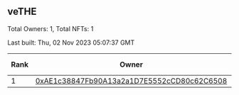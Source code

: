 ## veTHE

Total Owners: 1, Total NFTs: 1

Last built: Thu, 02 Nov 2023 05:07:37 GMT

| Rank | Owner | Voting Power | Influence | NFTs Id |
| --- | --- | --- | --- | --- |
  | 1 | [0xAE1c38847Fb90A13a2a1D7E5552cCD80c62C6508](https://debank.com/profile/0xAE1c38847Fb90A13a2a1D7E5552cCD80c62C6508?chain=bsc) | 2,673,604.553 | 3.24737% | 1 |